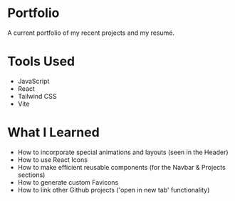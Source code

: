 # 
# Portfolio
A current portfolio of my recent projects and my resumé.

# Tools Used
- JavaScript
- React
- Tailwind CSS
- Vite

# What I Learned
* How to incorporate special animations and layouts (seen in the Header)
* How to use React Icons
* How to make efficient reusable components (for the Navbar & Projects sections)
* How to generate custom Favicons
* How to link other Github projects ('open in new tab' functionality)
